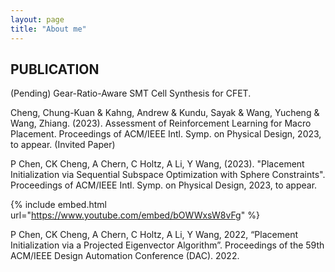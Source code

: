 ```yaml
---
layout: page
title: "About me"
---
```

## PUBLICATION
(Pending) Gear-Ratio-Aware SMT Cell Synthesis for CFET.

Cheng, Chung-Kuan & Kahng, Andrew & Kundu, Sayak & Wang, Yucheng & Wang, Zhiang. (2023). Assessment of Reinforcement Learning for Macro Placement.  Proceedings of ACM/IEEE Intl. Symp. on Physical Design, 2023, to appear. (Invited Paper)

P Chen, CK Cheng, A Chern, C Holtz, A Li, Y Wang, (2023). "Placement Initialization via Sequential Subspace Optimization with Sphere Constraints". Proceedings of ACM/IEEE Intl. Symp. on Physical Design, 2023, to appear.

{% include embed.html url="https://www.youtube.com/embed/bOWWxsW8vFg" %}

P Chen, CK Cheng, A Chern, C Holtz, A Li, Y Wang, 2022, “Placement Initialization via a Projected Eigenvector Algorithm”. Proceedings of the 59th ACM/IEEE Design Automation Conference (DAC). 2022.